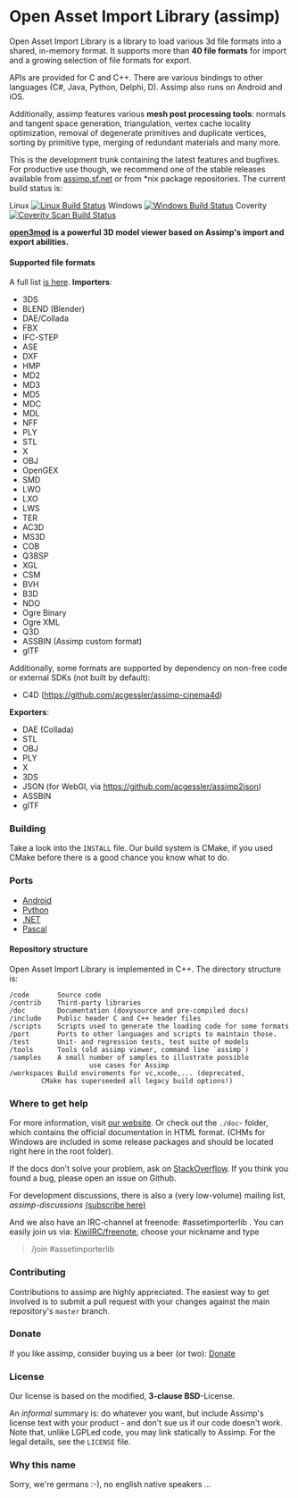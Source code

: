 Open Asset Import Library (assimp)
==================================
Open Asset Import Library is a library to load various 3d file formats into a shared, in-memory format. It supports more than __40 file formats__ for import and a growing selection of file formats for export.

APIs are provided for C and C++. There are various bindings to other languages (C#, Java, Python, Delphi, D). Assimp also runs on Android and iOS.

Additionally, assimp features various __mesh post processing tools__: normals and tangent space generation, triangulation, vertex cache locality optimization, removal of degenerate primitives and duplicate vertices, sorting by primitive type, merging of redundant materials and many more.

This is the development trunk containing the latest features and bugfixes. For productive use though, we recommend one of the stable releases available from [assimp.sf.net](http://assimp.sf.net) or from *nix package repositories.
The current build status is:

Linux [![Linux Build Status](https://travis-ci.org/assimp/assimp.png)](https://travis-ci.org/assimp/assimp)
Windows [![Windows Build Status](https://ci.appveyor.com/api/projects/status/tmo433wax6u6cjp4?svg=true)](https://ci.appveyor.com/project/kimkulling/assimp)
Coverity<a href="https://scan.coverity.com/projects/5607">
  <img alt="Coverity Scan Build Status"
       src="https://scan.coverity.com/projects/5607/badge.svg"/>
</a>

__[open3mod](https://github.com/acgessler/open3mod) is a powerful 3D model viewer based on Assimp's import and export abilities.__

#### Supported file formats ####

A full list [is here](http://assimp.sourceforge.net/main_features_formats.html).
__Importers__:

- 3DS
- BLEND (Blender)
- DAE/Collada
- FBX
- IFC-STEP
- ASE
- DXF
- HMP
- MD2
- MD3
- MD5
- MDC
- MDL
- NFF
- PLY
- STL
- X
- OBJ
- OpenGEX
- SMD
- LWO
- LXO
- LWS  
- TER
- AC3D
- MS3D
- COB
- Q3BSP
- XGL
- CSM
- BVH
- B3D
- NDO
- Ogre Binary
- Ogre XML
- Q3D
- ASSBIN (Assimp custom format)
- glTF

Additionally, some formats are supported by dependency on non-free code or external SDKs (not built by default):

- C4D (https://github.com/acgessler/assimp-cinema4d)

__Exporters__:

- DAE (Collada)
- STL
- OBJ
- PLY
- X
- 3DS
- JSON (for WebGl, via https://github.com/acgessler/assimp2json)
- ASSBIN
- glTF

### Building ###
Take a look into the `INSTALL` file. Our build system is CMake, if you used CMake before there is a good chance you know what to do.

### Ports ###
* [Android](port/AndroidJNI/README.md)
* [Python](port/PyAssimp/README.md)
* [.NET](port/AssimpNET/Readme.md)
* [Pascal](port/AssimpPascal/Readme.md)

#### Repository structure ####
Open Asset Import Library is implemented in C++. The directory structure is:

	/code		Source code
	/contrib	Third-party libraries
	/doc		Documentation (doxysource and pre-compiled docs)
	/include	Public header C and C++ header files
	/scripts 	Scripts used to generate the loading code for some formats
	/port		Ports to other languages and scripts to maintain those.
	/test		Unit- and regression tests, test suite of models
	/tools		Tools (old assimp viewer, command line `assimp`)
	/samples	A small number of samples to illustrate possible
                        use cases for Assimp
	/workspaces	Build enviroments for vc,xcode,... (deprecated,
			CMake has superseeded all legacy build options!)


### Where to get help ###
For more information, visit [our website](http://assimp.sourceforge.net/). Or check out the `./doc`- folder, which contains the official documentation in HTML format.
(CHMs for Windows are included in some release packages and should be located right here in the root folder).

If the docs don't solve your problem, ask on [StackOverflow](http://stackoverflow.com/questions/tagged/assimp?sort=newest). If you think you found a bug, please open an issue on Github.

For development discussions, there is also a (very low-volume) mailing list, _assimp-discussions_
  [(subscribe here)]( https://lists.sourceforge.net/lists/listinfo/assimp-discussions)

And we also have an IRC-channel at freenode: #assetimporterlib . You can easily join us via: [KiwiIRC/freenote](https://kiwiirc.com/client/irc.freenode.net), choose your nickname and type
> /join #assetimporterlib

### Contributing ###
Contributions to assimp are highly appreciated. The easiest way to get involved is to submit
a pull request with your changes against the main repository's `master` branch.

### Donate ###
If you like assimp, consider buying us a beer (or two):
[Donate](http://sourceforge.net/donate/index.php?group_id=226462)

### License ###
Our license is based on the modified, __3-clause BSD__-License.

An _informal_ summary is: do whatever you want, but include Assimp's license text with your product -
and don't sue us if our code doesn't work. Note that, unlike LGPLed code, you may link statically to Assimp.
For the legal details, see the `LICENSE` file.

### Why this name ###
Sorry, we're germans :-), no english native speakers ...
